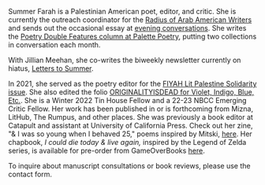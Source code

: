 Summer Farah is a Palestinian American poet, editor, and critic. She is currently the outreach coordinator for the [Radius of Arab American Writers](https://arabamericanwriters.org/) and sends out the occasional essay at [evening conversations](https://eveningconversations.substack.com/). She writes the [Poetry Double Features column at Palette Poetry](https://www.palettepoetry.com/columns/poetry-double-features/), putting two collections in conversation each month.

With Jillian Meehan, she co-writes the biweekly newsletter currently on hiatus, [Letters to Summer](https://letterstosummer.com).  

In 2021, she served as the poetry editor for the [FIYAH Lit Palestine Solidarity issue](https://www.fiyahlitmag.com/the-palestine-solidarity-issue/). She also edited the folio [ORIGINALITYISDEAD for Violet, Indigo, Blue, Etc.](https://violetindigoblueetc.com/originalityisdead/). She is a Winter 2022 Tin House Fellow and a 22-23 NBCC Emerging Critic Fellow. Her work has been published in or is forthcoming from Mizna, LitHub, The Rumpus, and other places. She was previously a book editor at Catapult and assistant at University of California Press. Check out her zine, "& I was so young when I behaved 25," poems inspired by Mitski, [here](https://ko-fi.com/summabis/shop). Her chapbook, _I could die today & live again,_ inspired by the Legend of Zelda series, is available for pre-order from GameOverBooks [here](https://www.gameoverbooks.com/product-page/i-could-die-today-and-live-again).

To inquire about manuscript consultations or book reviews, please use the contact form. 
